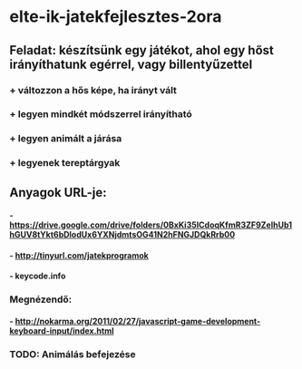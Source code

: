 # elte-ik-jatekfejlesztes-2ora

## Feladat: készítsünk egy játékot, ahol egy hőst irányíthatunk egérrel, vagy billentyűzettel
### + változzon a hős képe, ha irányt vált
### + legyen mindkét módszerrel irányítható
### + legyen animált a járása
### + legyenek tereptárgyak

## Anyagok URL-je:
#### - https://drive.google.com/drive/folders/0BxKi35lCdoqKfmR3ZF9ZelhUb1hGUV8tYkt6bDlodUx6YXNjdmtsOG41N2hFNGJDQkRrb00
#### - http://tinyurl.com/jatekprogramok
#### - keycode.info

### Megnézendő:
#### - http://nokarma.org/2011/02/27/javascript-game-development-keyboard-input/index.html

### TODO: Animálás befejezése